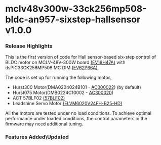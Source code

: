 # mclv48v300w-33ck256mp508-bldc-an957-sixstep-hallsensor v1.0.0
### Release Highlights
This is the first version of code for Hall sensor-based six-step control of BLDC motor on MCLV-48V-300W board [(EV18H47A)](https://www.microchip.com/en-us/development-tool/ev18h47a) with dsPIC33CK256MP508 MC DIM [(EV62P66A)](https://www.microchip.com/en-us/development-tool/ev62p66a). 

The code is set up for running the following motos,
- Hurst300 Motor(DMA0204024B101 - [AC300022](https://www.microchip.com/en-us/development-tool/AC300022)) (by default)
- Hurst075 Motor(DMB0224C10002 - [AC300020](https://www.microchip.com/en-us/development-tool/AC300020))
- ACT 57BLF02 [(57BLF02)](https://www.act-motor.com/brushless-dc-motor-57blf-product/) 
- Leadshine Servo Motor [(ELVM6020V24FH-B25-HD)](https://www.leadshine.com/product-detail/ELVM6020V24FH-B25-HD.html)

All the motors are tested under no load conditions. To achieve optimal performance under loaded conditions, the control parameters in the firmware may need additional tuning.



### Features Added\Updated



